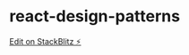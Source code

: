 # react-design-patterns

[Edit on StackBlitz ⚡️](https://stackblitz.com/edit/zalo-react-design-patterns)